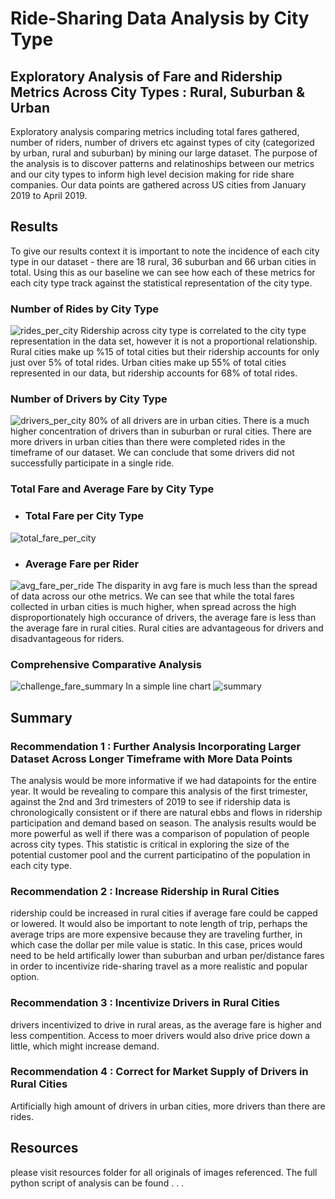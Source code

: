 # Ride-Sharing Data Analysis by City Type
## Exploratory Analysis of Fare and Ridership Metrics Across City Types : Rural, Suburban & Urban
Exploratory analysis comparing metrics including total fares gathered, number of riders, number of drivers etc against types of city (categorized by urban, rural and suburban) by mining our large dataset. The purpose of the analysis is to discover patterns and relatinoships between our metrics and our city types to inform high level decision making for ride share companies. Our data points are gathered across US cities from January 2019 to April 2019.

## Results
To give our results context it is important to note the incidence of each city type in our dataset - there are 18 rural, 36 suburban and 66 urban cities in total. Using this as our baseline we can see how each of these metrics for each city type track against the statistical representation of the city type.
### Number of Rides by City Type
![rides_per_city](https://user-images.githubusercontent.com/107326987/179896250-edd69564-c554-4a70-ac95-666e666ae1ec.png)
Ridership across city type is correlated to the city type representation in the data set, however it is not a proportional relationship. Rural cities make up %15 of total cities but their ridership accounts for only just over 5% of total rides. Urban cities make up 55% of total cities represented in our data, but ridership accounts for 68% of total rides.

### Number of Drivers by City Type
![drivers_per_city](https://user-images.githubusercontent.com/107326987/179896274-a8811841-aadb-45e1-a695-51b95249356d.png)
80% of all drivers are in urban cities. There is a much higher concentration of drivers than in suburban or rural cities. There are more drivers in urban cities than there were completed rides in the timeframe of our dataset. We can conclude that some drivers did not successfully participate in a single ride.
### Total Fare and Average Fare by City Type
- ### Total Fare per City Type
![total_fare_per_city](https://user-images.githubusercontent.com/107326987/179896345-954b8b42-8d82-44de-b27f-a4777741b2de.png)

- ### Average Fare per Rider
![avg_fare_per_ride](https://user-images.githubusercontent.com/107326987/179896301-1be0b8a1-6cc9-4877-af39-ec5c1420f494.png)
The disparity in avg fare is much less than the spread of data across our othe metrics. We can see that while the total fares collected in urban cities is much higher, when spread across the high disproportionately high occurance of drivers, the average fare is less than the average fare in rural cities. Rural cities are advantageous for drivers and disadvantageous for riders.

### Comprehensive Comparative Analysis
![challenge_fare_summary](https://user-images.githubusercontent.com/107326987/179896383-33cd6f0c-f4d2-4967-89e7-89f125c0e21e.png)
In a simple line chart
![summary](https://user-images.githubusercontent.com/107326987/179896362-5ed9d1cb-d501-42b3-90cd-b2c20ed17389.png)

## Summary
### Recommendation 1 : Further Analysis Incorporating Larger Dataset Across Longer Timeframe with More Data Points
The analysis would be more informative if we had datapoints for the entire year. It would be revealing to compare this analysis of the first trimester, against the 2nd and 3rd trimesters of 2019 to see if ridership data is chronologically consistent or if there are natural ebbs and flows in ridership participation and demand based on season. The analysis results would be more powerful as well if there was a comparison of population of people across city types. This statistic is critical in exploring the size of the potential customer pool and the current participatino of the population in each city type.
### Recommendation 2 : Increase Ridership in Rural Cities
ridership could be increased in rural cities if average fare could be capped or lowered. It would also be important to note length of trip, perhaps the average trips are more expensive because they are traveling further, in which case the dollar per mile value is static. In this case, prices would need to be held artifically lower than suburban and urban per/distance fares in order to incentivize ride-sharing travel as a more realistic and popular option.
### Recommendation 3 : Incentivize Drivers in Rural Cities
drivers incentivized to drive in rural areas, as the average fare is higher and less compentition. Access to moer drivers would also drive price down a little, which might increase demand.
### Recommendation 4 : Correct for Market Supply of Drivers in Rural Cities
Artificially high amount of drivers in urban cities, more drivers than there are rides.

## Resources
please visit resources folder for all originals of images referenced. The full python script of analysis can be found  . . .
